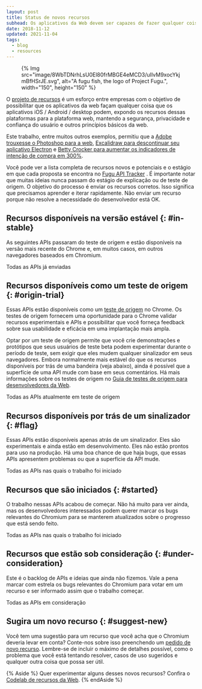```yaml
---
layout: post
title: Status de novos recursos
subhead: Os aplicativos da Web devem ser capazes de fazer qualquer coisa que os aplicativos iOS, Android e desktop possam. Os membros do projeto de recursos entre empresas querem possibilitar que você crie e entregue aplicativos na web aberta que nunca foram possíveis antes.
date: 2018-11-12
updated: 2021-11-04
tags:
  - blog
  - resources
---
```


<figure data-float="right"> {% Img src="image/8WbTDNrhLsU0El80frMBGE4eMCD3/uIIvM9xocYkjmBfHSrJE.svg", alt="A fugu fish, the logo of Project Fugu.", width="150", height="150" %}</figure>

O [projeto de recursos](https://developers.google.com/web/updates/capabilities) é um esforço entre empresas com o objetivo de possibilitar que os aplicativos da web façam qualquer coisa que os aplicativos iOS / Android / desktop podem, expondo os recursos dessas plataformas para a plataforma web, mantendo a segurança, privacidade e confiança do usuário e outros princípios básicos da web.

Este trabalho, entre muitos outros exemplos, permitiu que a [Adobe trouxesse o Photoshop para a web](/ps-on-the-web/), [Excalidraw para descontinuar seu aplicativo Electron](/deprecating-excalidraw-electron/) e [Betty Crocker para aumentar os indicadores de intenção de compra em 300%](/betty-crocker/).

Você pode ver a lista completa de recursos novos e potenciais e o estágio em que cada proposta se encontra no [Fugu API Tracker](https://goo.gle/fugu-api-tracker) . É importante notar que muitas ideias nunca passam do estágio de explicação ou de teste de origem. O objetivo do processo é enviar os recursos corretos. Isso significa que precisamos aprender e iterar rapidamente. Não enviar um recurso porque não resolve a necessidade do desenvolvedor está OK.

## Recursos disponíveis na versão estável {: #in-stable}

As seguintes APIs passaram do teste de origem e estão disponíveis na versão mais recente do Chrome e, em muitos casos, em outros navegadores baseados em Chromium.

<a style="text-decoration: none;" class="w-button w-button--primary" href="https://fugu-tracker.web.app/#shipped">Todas as APIs já enviadas</a>

## Recursos disponíveis como um teste de origem {: #origin-trial}

Essas APIs estão disponíveis como um [teste de origem](https://developers.chrome.com/origintrials/#/trials/active) no Chrome. Os testes de origem fornecem uma oportunidade para o Chrome validar recursos experimentais e APIs e possibilitar que você forneça feedback sobre sua usabilidade e eficácia em uma implantação mais ampla.

Optar por um teste de origem permite que você crie demonstrações e protótipos que seus usuários de teste beta podem experimentar durante o período de teste, sem exigir que eles mudem qualquer sinalizador em seus navegadores. Embora normalmente mais estável do que os recursos disponíveis por trás de uma bandeira (veja abaixo), ainda é possível que a superfície de uma API mude com base em seus comentários. Há mais informações sobre os testes de origem no [Guia de testes de origem para desenvolvedores da Web](https://github.com/GoogleChrome/OriginTrials/blob/gh-pages/developer-guide.md).

<a style="text-decoration: none;" class="w-button w-button--primary" href="https://fugu-tracker.web.app/#origin-trial">Todas as APIs atualmente em teste de origem</a>

## Recursos disponíveis por trás de um sinalizador {: #flag}

Essas APIs estão disponíveis apenas atrás de um sinalizador. Eles são experimentais e ainda estão em desenvolvimento. Eles não estão prontos para uso na produção. Há uma boa chance de que haja bugs, que essas APIs apresentem problemas ou que a superfície da API mude.

<a style="text-decoration: none;" class="w-button w-button--primary" href="https://fugu-tracker.web.app/#started">Todas as APIs nas quais o trabalho foi iniciado</a>

## Recursos que são iniciados {: #started}

O trabalho nessas APIs acabou de começar. Não há muito para ver ainda, mas os desenvolvedores interessados podem querer marcar os bugs relevantes do Chromium para se manterem atualizados sobre o progresso que está sendo feito.

<a style="text-decoration: none;" class="w-button w-button--primary" href="https://fugu-tracker.web.app/#started">Todas as APIs nas quais o trabalho foi iniciado</a>

## Recursos que estão sob consideração {: #under-consideration}

Este é o backlog de APIs e ideias que ainda não fizemos. Vale a pena marcar com estrela os bugs relevantes do Chromium para votar em um recurso e ser informado assim que o trabalho começar.

<a style="text-decoration: none;" class="w-button w-button--primary" href="https://fugu-tracker.web.app/#under-consideration">Todas as APIs em consideração</a>

## Sugira um novo recurso {: #suggest-new}

Você tem uma sugestão para um recurso que você acha que o Chromium deveria levar em conta? Conte-nos sobre isso preenchendo um [pedido de novo recurso](https://goo.gl/qWhHXU). Lembre-se de incluir o máximo de detalhes possível, como o problema que você está tentando resolver, casos de uso sugeridos e qualquer outra coisa que possa ser útil.

{% Aside %} Quer experimentar alguns desses novos recursos? Confira o [Codelab de recursos da Web](https://developers.google.com/codelabs/project-fugu#0). {% endAside %}
